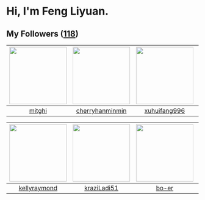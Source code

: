 # Hi, I'm Feng Liyuan.

## My Followers ([118](https://github.com/SunRunAway?tab=followers))

| <img src="https://avatars.githubusercontent.com/u/55898975?v=4" width="150" height="150" /> | <img src="https://avatars.githubusercontent.com/u/83270523?v=4" width="150" height="150" /> | <img src="https://avatars.githubusercontent.com/u/50138288?v=4" width="150" height="150" /> | <img src="https://avatars.githubusercontent.com/u/55519398?v=4" width="150" height="150" /> |
| :-----------------------------------------------------------------------------------------: | :-----------------------------------------------------------------------------------------: | :-----------------------------------------------------------------------------------------: | :-----------------------------------------------------------------------------------------: |
|                             [mitghi](https://github.com/mitghi)                             |                    [cherryhanminmin](https://github.com/cherryhanminmin)                    |                       [xuhuifang996](https://github.com/xuhuifang996)                       |                            [zeroggz](https://github.com/zeroggz)                            |

| <img src="https://avatars.githubusercontent.com/u/58126365?v=4" width="150" height="150" /> | <img src="https://avatars.githubusercontent.com/u/120910584?v=4" width="150" height="150" /> | <img src="https://avatars.githubusercontent.com/u/49479987?v=4" width="150" height="150" /> | <img src="https://avatars.githubusercontent.com/u/65283311?v=4" width="150" height="150" /> |
| :-----------------------------------------------------------------------------------------: | :------------------------------------------------------------------------------------------: | :-----------------------------------------------------------------------------------------: | :-----------------------------------------------------------------------------------------: |
|                       [kellyraymond](https://github.com/kellyraymond)                       |                         [kraziLadi51](https://github.com/kraziLadi51)                        |                              [bo-er](https://github.com/bo-er)                              |                           [alekssze](https://github.com/alekssze)                           |